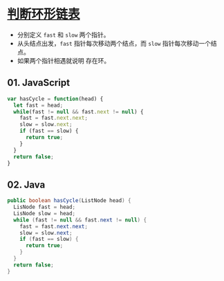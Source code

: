 # [判断环形链表](https://leetcode-cn.com/problems/linked-list-cycle/)

- 分别定义 `fast` 和 `slow` 两个指针。
- 从头结点出发，`fast` 指针每次移动两个结点，而 `slow` 指针每次移动一个结点。
- 如果两个指针相遇就说明
存在环。

## 01. JavaScript
```js
var hasCycle = function(head) {
  let fast = head;
  while(fast != null && fast.next != null) {
    fast = fast.next.next;
    slow = slow.next;
    if (fast == slow) {
      return true;
    }
  }
  return false;
}
```

## 02. Java
```java
public boolean hasCycle(ListNode head) {
  LisNode fast = head;
  LisNode slow = head;
  while (fast != null && fast.next != null) {
    fast = fast.next.next;
    slow = slow.next;
    if (fast == slow) {
      return true;
    }
  } 
  return false;
}
```

